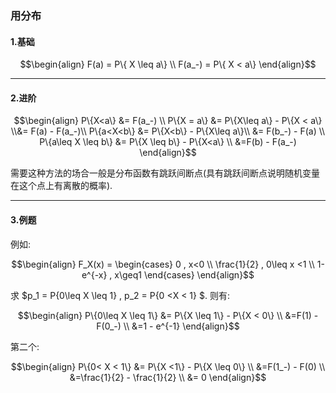 ### 用分布
#### 1.基础

$$\begin{align}
    F(a) = P\{ X \leq a\} \\
    F(a_-) = P\{ X < a\} 
\end{align}$$


---
#### 2.进阶

$$\begin{align}
    P\{X<a\} &= F(a_-) \\
    P\{X = a\} &= P\{X\leq a\} - P\{X < a\}  \\&= F(a) - F(a_-)\\
    P\{a<X<b\} &= P\{X<b\} - P\{X\leq a\}\\ &= F(b_-) - F(a) \\
    P\{a\leq X \leq b\} &= P\{X \leq b\} - P\{X<a\} \\
    &=F(b) - F(a_-)
\end{align}$$

需要这种方法的场合一般是分布函数有跳跃间断点(具有跳跃间断点说明随机变量在这个点上有离散的概率).


---
#### 3.例题
例如:

$$\begin{align}
    F_X(x) = \begin{cases}
        0 , x<0 \\
        \frac{1}{2} , 0\leq x <1 \\
        1-e^{-x} , x\geq1
    \end{cases}
\end{align}$$

求 $p_1 = P\{0\leq X \leq 1\} , p_2 = P\{0 <X < 1\} $.
则有:

$$\begin{align}
    P\{0\leq X \leq 1\} &= P\{X \leq 1\} - P\{X < 0\} \\
    &=F(1) - F(0_-) \\
    &=1 - e^{-1}
\end{align}$$

第二个:

$$\begin{align}
    P\{0< X < 1\} &= P\{X <1\} - P\{X \leq 0\} \\
    &=F(1_-) - F(0) \\
    &=\frac{1}{2} - \frac{1}{2} \\
    &= 0
\end{align}$$




